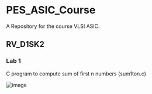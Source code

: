 
# PES_ASIC_Course

A Repository for the course VLSI ASIC.  

## RV_D1SK2
### Lab 1
C program to compute sum of first n numbers (sum1ton.c)

![image](https://github.com/ShreyasSAdmar/PES_ASIC/assets/85454575/8b129102-4e2b-49dd-97d9-d280df397cac)


